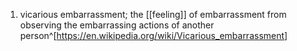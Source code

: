 1. vicarious embarrassment; the [[feeling]] of embarrassment from observing the embarrassing actions of another person^[https://en.wikipedia.org/wiki/Vicarious_embarrassment]